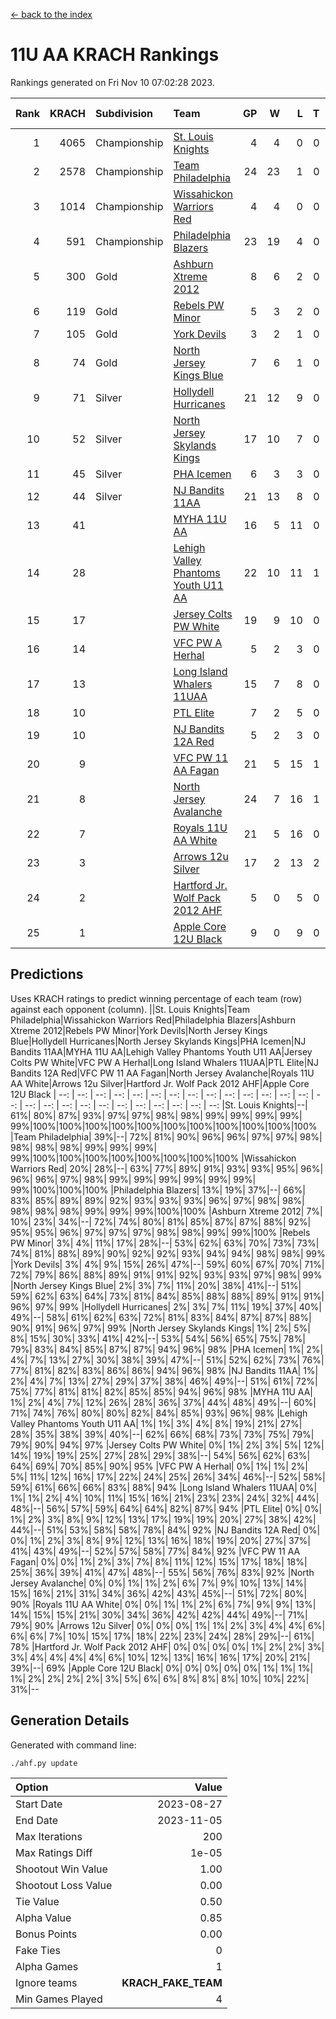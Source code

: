 [<- back to the index](readme.md)
# 11U AA KRACH Rankings
Rankings generated on Fri Nov 10 07:02:28 2023.

Rank|KRACH|Subdivision|Team|GP|W|L|T|OTW|OTL|SoS|Exp Wins|Win Diff
---:|---:|:---|:---|---:|---:|---:|---:|---:|---:|---:|---:|---:
1|4065|Championship|[St. Louis Knights](https://gamesheetstats.com/seasons/3659/teams/143319/schedule)|4|4|0|0|0|0|139|4.8|-0.0
2|2578|Championship|[Team Philadelphia](https://gamesheetstats.com/seasons/3659/teams/140788/schedule)|24|23|1|0|0|0|136|23.8|-0.0
3|1014|Championship|[Wissahickon Warriors Red](https://gamesheetstats.com/seasons/3659/teams/140468/schedule)|4|4|0|0|1|0|32|4.9|0.0
4|591|Championship|[Philadelphia Blazers](https://gamesheetstats.com/seasons/3659/teams/140785/schedule)|23|19|4|0|0|0|514|19.8|-0.0
5|300|Gold|[Ashburn Xtreme 2012](https://gamesheetstats.com/seasons/3659/teams/140775/schedule)|8|6|2|0|1|0|586|6.8|-0.0
6|119|Gold|[Rebels PW Minor](https://gamesheetstats.com/seasons/3659/teams/140786/schedule)|5|3|2|0|0|0|537|3.8|-0.0
7|105|Gold|[York Devils](https://gamesheetstats.com/seasons/3659/teams/140469/schedule)|3|2|1|0|1|0|650|2.9|0.0
8|74|Gold|[North Jersey Kings Blue](https://gamesheetstats.com/seasons/3659/teams/140459/schedule)|7|6|1|0|0|0|14|6.9|0.0
9|71|Silver|[Hollydell Hurricanes](https://gamesheetstats.com/seasons/3659/teams/140777/schedule)|21|12|9|0|0|1|561|12.9|0.0
10|52|Silver|[North Jersey Skylands Kings](https://gamesheetstats.com/seasons/3659/teams/140784/schedule)|17|10|7|0|1|1|353|10.9|0.0
11|45|Silver|[PHA Icemen](https://gamesheetstats.com/seasons/3659/teams/143313/schedule)|6|3|3|0|0|0|395|3.9|0.0
12|44|Silver|[NJ Bandits 11AA](https://gamesheetstats.com/seasons/3659/teams/140782/schedule)|21|13|8|0|0|1|177|13.9|0.0
13|41||[MYHA 11U AA](https://gamesheetstats.com/seasons/3659/teams/140781/schedule)|16|5|11|0|0|0|612|5.9|0.0
14|28||[Lehigh Valley Phantoms Youth U11 AA](https://gamesheetstats.com/seasons/3659/teams/140779/schedule)|22|10|11|1|1|0|494|11.4|0.0
15|17||[Jersey Colts PW White](https://gamesheetstats.com/seasons/3659/teams/140778/schedule)|19|9|10|0|1|0|181|9.9|0.0
16|14||[VFC PW A Herhal](https://gamesheetstats.com/seasons/3659/teams/140467/schedule)|5|2|3|0|0|1|31|2.9|0.0
17|13||[Long Island Whalers 11UAA](https://gamesheetstats.com/seasons/3659/teams/140780/schedule)|15|7|8|0|0|1|57|7.9|0.0
18|10||[PTL Elite](https://gamesheetstats.com/seasons/3659/teams/140462/schedule)|7|2|5|0|0|0|29|2.9|0.0
19|10||[NJ Bandits 12A Red](https://gamesheetstats.com/seasons/3659/teams/140458/schedule)|5|2|3|0|0|0|17|2.9|0.0
20|9||[VFC PW 11 AA Fagan](https://gamesheetstats.com/seasons/3659/teams/140789/schedule)|21|5|15|1|1|1|296|6.4|0.0
21|8||[North Jersey Avalanche](https://gamesheetstats.com/seasons/3659/teams/140783/schedule)|24|7|16|1|1|3|142|8.4|0.0
22|7||[Royals 11U AA White](https://gamesheetstats.com/seasons/3659/teams/140787/schedule)|21|5|16|0|1|0|378|5.9|0.0
23|3||[Arrows 12u Silver](https://gamesheetstats.com/seasons/3659/teams/140774/schedule)|17|2|13|2|0|0|58|3.9|0.0
24|2||[Hartford Jr. Wolf Pack 2012 AHF](https://gamesheetstats.com/seasons/3659/teams/140776/schedule)|5|0|5|0|0|0|30|0.9|0.0
25|1||[Apple Core 12U Black](https://gamesheetstats.com/seasons/3659/teams/140773/schedule)|9|0|9|0|0|0|503|0.9|0.0

## Predictions
Uses KRACH ratings to predict winning percentage of each team (row) against each opponent (column).
||St. Louis Knights|Team Philadelphia|Wissahickon Warriors Red|Philadelphia Blazers|Ashburn Xtreme 2012|Rebels PW Minor|York Devils|North Jersey Kings Blue|Hollydell Hurricanes|North Jersey Skylands Kings|PHA Icemen|NJ Bandits 11AA|MYHA 11U AA|Lehigh Valley Phantoms Youth U11 AA|Jersey Colts PW White|VFC PW A Herhal|Long Island Whalers 11UAA|PTL Elite|NJ Bandits 12A Red|VFC PW 11 AA Fagan|North Jersey Avalanche|Royals 11U AA White|Arrows 12u Silver|Hartford Jr. Wolf Pack 2012 AHF|Apple Core 12U Black
| --: | --: | --: | --: | --: | --: | --: | --: | --: | --: | --: | --: | --: | --: | --: | --: | --: | --: | --: | --: | --: | --: | --: | --: | --: | --: 
|St. Louis Knights|--| 61%| 80%| 87%| 93%| 97%| 97%| 98%| 98%| 99%| 99%| 99%| 99%| 99%|100%|100%|100%|100%|100%|100%|100%|100%|100%|100%|100%
|Team Philadelphia| 39%|--| 72%| 81%| 90%| 96%| 96%| 97%| 97%| 98%| 98%| 98%| 98%| 99%| 99%| 99%| 99%|100%|100%|100%|100%|100%|100%|100%|100%
|Wissahickon Warriors Red| 20%| 28%|--| 63%| 77%| 89%| 91%| 93%| 93%| 95%| 96%| 96%| 96%| 97%| 98%| 99%| 99%| 99%| 99%| 99%| 99%| 99%|100%|100%|100%
|Philadelphia Blazers| 13%| 19%| 37%|--| 66%| 83%| 85%| 89%| 89%| 92%| 93%| 93%| 93%| 96%| 97%| 98%| 98%| 98%| 98%| 98%| 99%| 99%| 99%|100%|100%
|Ashburn Xtreme 2012|  7%| 10%| 23%| 34%|--| 72%| 74%| 80%| 81%| 85%| 87%| 87%| 88%| 92%| 95%| 95%| 96%| 97%| 97%| 97%| 98%| 98%| 99%| 99%|100%
|Rebels PW Minor|  3%|  4%| 11%| 17%| 28%|--| 53%| 62%| 63%| 70%| 73%| 73%| 74%| 81%| 88%| 89%| 90%| 92%| 92%| 93%| 94%| 94%| 98%| 98%| 99%
|York Devils|  3%|  4%|  9%| 15%| 26%| 47%|--| 59%| 60%| 67%| 70%| 71%| 72%| 79%| 86%| 88%| 89%| 91%| 91%| 92%| 93%| 93%| 97%| 98%| 99%
|North Jersey Kings Blue|  2%|  3%|  7%| 11%| 20%| 38%| 41%|--| 51%| 59%| 62%| 63%| 64%| 73%| 81%| 84%| 85%| 88%| 88%| 89%| 91%| 91%| 96%| 97%| 99%
|Hollydell Hurricanes|  2%|  3%|  7%| 11%| 19%| 37%| 40%| 49%|--| 58%| 61%| 62%| 63%| 72%| 81%| 83%| 84%| 87%| 87%| 88%| 90%| 91%| 96%| 97%| 99%
|North Jersey Skylands Kings|  1%|  2%|  5%|  8%| 15%| 30%| 33%| 41%| 42%|--| 53%| 54%| 56%| 65%| 75%| 78%| 79%| 83%| 84%| 85%| 87%| 87%| 94%| 96%| 98%
|PHA Icemen|  1%|  2%|  4%|  7%| 13%| 27%| 30%| 38%| 39%| 47%|--| 51%| 52%| 62%| 73%| 76%| 77%| 81%| 82%| 83%| 86%| 86%| 94%| 96%| 98%
|NJ Bandits 11AA|  1%|  2%|  4%|  7%| 13%| 27%| 29%| 37%| 38%| 46%| 49%|--| 51%| 61%| 72%| 75%| 77%| 81%| 81%| 82%| 85%| 85%| 94%| 96%| 98%
|MYHA 11U AA|  1%|  2%|  4%|  7%| 12%| 26%| 28%| 36%| 37%| 44%| 48%| 49%|--| 60%| 71%| 74%| 76%| 80%| 80%| 82%| 84%| 85%| 93%| 96%| 98%
|Lehigh Valley Phantoms Youth U11 AA|  1%|  1%|  3%|  4%|  8%| 19%| 21%| 27%| 28%| 35%| 38%| 39%| 40%|--| 62%| 66%| 68%| 73%| 73%| 75%| 79%| 79%| 90%| 94%| 97%
|Jersey Colts PW White|  0%|  1%|  2%|  3%|  5%| 12%| 14%| 19%| 19%| 25%| 27%| 28%| 29%| 38%|--| 54%| 56%| 62%| 63%| 64%| 69%| 70%| 85%| 90%| 95%
|VFC PW A Herhal|  0%|  1%|  1%|  2%|  5%| 11%| 12%| 16%| 17%| 22%| 24%| 25%| 26%| 34%| 46%|--| 52%| 58%| 59%| 61%| 66%| 66%| 83%| 88%| 94%
|Long Island Whalers 11UAA|  0%|  1%|  1%|  2%|  4%| 10%| 11%| 15%| 16%| 21%| 23%| 23%| 24%| 32%| 44%| 48%|--| 56%| 57%| 59%| 64%| 64%| 82%| 87%| 94%
|PTL Elite|  0%|  0%|  1%|  2%|  3%|  8%|  9%| 12%| 13%| 17%| 19%| 19%| 20%| 27%| 38%| 42%| 44%|--| 51%| 53%| 58%| 58%| 78%| 84%| 92%
|NJ Bandits 12A Red|  0%|  0%|  1%|  2%|  3%|  8%|  9%| 12%| 13%| 16%| 18%| 19%| 20%| 27%| 37%| 41%| 43%| 49%|--| 52%| 57%| 58%| 77%| 84%| 92%
|VFC PW 11 AA Fagan|  0%|  0%|  1%|  2%|  3%|  7%|  8%| 11%| 12%| 15%| 17%| 18%| 18%| 25%| 36%| 39%| 41%| 47%| 48%|--| 55%| 56%| 76%| 83%| 92%
|North Jersey Avalanche|  0%|  0%|  1%|  1%|  2%|  6%|  7%|  9%| 10%| 13%| 14%| 15%| 16%| 21%| 31%| 34%| 36%| 42%| 43%| 45%|--| 51%| 72%| 80%| 90%
|Royals 11U AA White|  0%|  0%|  1%|  1%|  2%|  6%|  7%|  9%|  9%| 13%| 14%| 15%| 15%| 21%| 30%| 34%| 36%| 42%| 42%| 44%| 49%|--| 71%| 79%| 90%
|Arrows 12u Silver|  0%|  0%|  0%|  1%|  1%|  2%|  3%|  4%|  4%|  6%|  6%|  6%|  7%| 10%| 15%| 17%| 18%| 22%| 23%| 24%| 28%| 29%|--| 61%| 78%
|Hartford Jr. Wolf Pack 2012 AHF|  0%|  0%|  0%|  0%|  1%|  2%|  2%|  3%|  3%|  4%|  4%|  4%|  4%|  6%| 10%| 12%| 13%| 16%| 16%| 17%| 20%| 21%| 39%|--| 69%
|Apple Core 12U Black|  0%|  0%|  0%|  0%|  0%|  1%|  1%|  1%|  1%|  2%|  2%|  2%|  2%|  3%|  5%|  6%|  6%|  8%|  8%|  8%| 10%| 10%| 22%| 31%|--

## Generation Details

Generated with command line:
```
./ahf.py update
```

| Option | Value |
| :----- | ----: |
| Start Date | 2023-08-27 |
| End Date | 2023-11-05 |
| Max Iterations | 200 |
| Max Ratings Diff | 1e-05 |
| Shootout Win Value | 1.00 |
| Shootout Loss Value | 0.00 |
| Tie Value | 0.50 |
| Alpha Value | 0.85 |
| Bonus Points | 0.00 |
| Fake Ties | 0 |
| Alpha Games | 1 |
| Ignore teams | __KRACH_FAKE_TEAM__ |
| Min Games Played | 4 |

